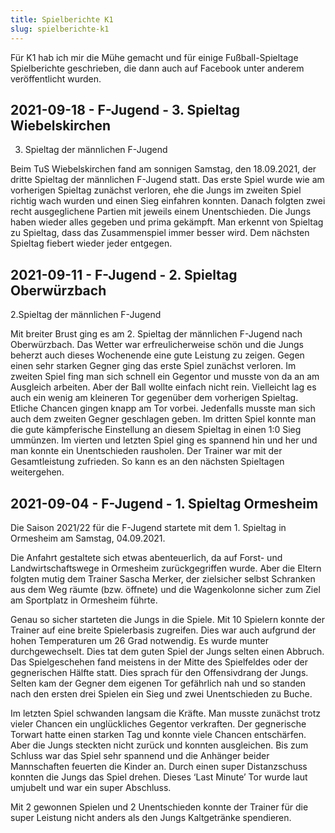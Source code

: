 ```yaml
---
title: Spielberichte K1
slug: spielberichte-k1
---
```


Für K1 hab ich mir die Mühe gemacht und für einige Fußball-Spieltage Spielberichte geschrieben, die dann auch auf Facebook unter anderem veröffentlicht wurden.

## 2021-09-18 - F-Jugend - 3. Spieltag Wiebelskirchen

3. Spieltag der männlichen F-Jugend

Beim TuS  Wiebelskirchen fand am sonnigen Samstag, den 18.09.2021, der dritte Spieltag der  männlichen F-Jugend statt. Das erste Spiel wurde wie am vorherigen  Spieltag zunächst verloren, ehe die Jungs im zweiten Spiel richtig wach wurden und einen Sieg  einfahren konnten. Danach folgten zwei recht ausgeglichene Partien mit jeweils einem Unentschieden. Die Jungs haben wieder alles gegeben und prima gekämpft. Man  erkennt von  Spieltag zu Spieltag, dass das Zusammenspiel immer besser wird. Dem nächsten Spieltag fiebert wieder jeder entgegen.


## 2021-09-11 - F-Jugend - 2. Spieltag Oberwürzbach

2.Spieltag der männlichen F-Jugend

Mit breiter Brust ging es am 2. Spieltag der männlichen F-Jugend nach Oberwürzbach. Das Wetter war erfreulicherweise schön und  die Jungs beherzt  auch dieses Wochenende eine gute Leistung zu zeigen. Gegen einen sehr starken Gegner ging das erste Spiel zunächst verloren. Im zweiten Spiel fing man sich schnell ein Gegentor und musste von da an am Ausgleich arbeiten. Aber der Ball wollte einfach nicht rein. Vielleicht lag es auch ein wenig am kleineren Tor gegenüber dem vorherigen Spieltag. Etliche Chancen gingen knapp  am Tor vorbei. Jedenfalls musste man sich auch dem  zweiten Gegner geschlagen geben. Im dritten Spiel konnte man die gute kämpferische Einstellung an diesem Spieltag in einen 1:0 Sieg ummünzen. Im vierten und letzten Spiel ging es spannend hin und her und man konnte ein Unentschieden rausholen. Der Trainer war mit  der Gesamtleistung zufrieden. So kann es an  den nächsten Spieltagen weitergehen.


## 2021-09-04 - F-Jugend - 1. Spieltag Ormesheim

Die Saison 2021/22 für die F-Jugend startete mit dem 1. Spieltag in Ormesheim am Samstag, 04.09.2021.

Die Anfahrt gestaltete sich etwas abenteuerlich, da auf Forst- und Landwirtschaftswege in Ormesheim zurückgegriffen wurde. Aber die Eltern folgten mutig dem Trainer Sascha Merker, der zielsicher selbst Schranken aus dem Weg räumte (bzw. öffnete) und die Wagenkolonne sicher zum Ziel am Sportplatz in Ormesheim führte.

Genau so sicher starteten die Jungs in die Spiele. Mit 10 Spielern konnte der Trainer auf eine breite Spielerbasis zugreifen. Dies war auch aufgrund der hohen Temperaturen um 26 Grad  notwendig. Es wurde munter durchgewechselt. Dies tat dem guten Spiel der Jungs selten einen Abbruch. Das Spielgeschehen fand meistens in der Mitte des Spielfeldes oder  der gegnerischen Hälfte statt. Dies sprach für den Offensivdrang der Jungs. Selten kam der Gegner dem eigenen Tor gefährlich nah und so standen nach den ersten drei Spielen ein Sieg und zwei Unentschieden zu Buche.

Im letzten Spiel schwanden langsam die Kräfte. Man musste zunächst trotz vieler Chancen ein unglückliches Gegentor verkraften. Der gegnerische Torwart hatte einen starken Tag und konnte viele Chancen entschärfen. Aber die Jungs steckten nicht zurück und konnten  ausgleichen. Bis zum Schluss war das Spiel sehr spannend und die Anhänger beider Mannschaften feuerten die Kinder an. Durch einen super Distanzschuss  konnten die Jungs das Spiel drehen. Dieses ‘Last Minute’ Tor wurde laut umjubelt und war ein super Abschluss.

Mit 2 gewonnen Spielen und 2 Unentschieden konnte der Trainer für die super Leistung nicht  anders als den Jungs Kaltgetränke spendieren.

